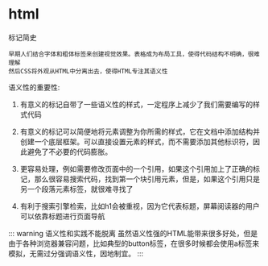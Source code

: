 # html 
标记简史

    早期人们结合字体和粗体标签来创建视觉效果。表格成为布局工具，使得代码结构不明确，很难理解
    然后CSS将外观从HTML中分离出去，使得HTML专注其语义性

语义性的重要性:
  1. 有意义的标记自带了一些语义性的样式，一定程序上减少了我们需要编写的样式代码

  2. 有意义的标记可以简便地将元素调整为你所需的样式，它在文档中添加结构并创建一个底层框架。可以直接设置元素的样式，而不需要添加其他标识符，因此避免了不必要的代码膨胀。

  3. 更容易处理，例如需要修改页面中的一个引用，如果这个引用加上了正确的标记，那么很容易搜索代码，找到第一个块引用元素，但是，如果这个引用只是另一个段落元素标签，就很难寻找了

  4. 有利于搜索引擎检索，比如h1会被重视，因为它代表标题，屏幕阅读器的用户可以依靠标题进行页面导航

::: warning 语义性和实践不能脱离
虽然语义性强的HTML能带来很多好处，但是由于各种浏览器兼容问题，比如典型的button标签，在很多时候都会使用a标签来模拟，无需过分强调语义性，因地制宜。
:::